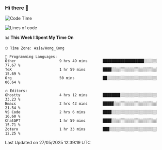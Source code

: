 ### Hi there 👋

<!--
**nicehiro/nicehiro** is a ✨ _special_ ✨ repository because its `README.md` (this file) appears on your GitHub profile.

Here are some ideas to get you started:

- 🔭 I’m currently working on ...
- 🌱 I’m currently learning ...
- 👯 I’m looking to collaborate on ...
- 🤔 I’m looking for help with ...
- 💬 Ask me about ...
- 📫 How to reach me: ...
- 😄 Pronouns: ...
- ⚡ Fun fact: ...
-->

<!--START_SECTION:waka-->
![Code Time](http://img.shields.io/badge/Code%20Time-691%20hrs%2047%20mins-blue)

![Lines of code](https://img.shields.io/badge/From%20Hello%20World%20I%27ve%20Written-1.7%20million%20lines%20of%20code-blue)

📊 **This Week I Spent My Time On** 

```text
🕑︎ Time Zone: Asia/Hong_Kong

💬 Programming Languages: 
Other                    9 hrs 49 mins       ███████████████████░░░░░░   77.67 % 
TeX                      1 hr 59 mins        ████░░░░░░░░░░░░░░░░░░░░░   15.69 % 
Org                      50 mins             ██░░░░░░░░░░░░░░░░░░░░░░░   06.64 % 

🔥 Editors: 
Ghostty                  4 hrs 12 mins       ████████░░░░░░░░░░░░░░░░░   33.23 % 
Emacs                    2 hrs 43 mins       █████░░░░░░░░░░░░░░░░░░░░   21.54 % 
VS Code                  2 hrs 6 mins        ████░░░░░░░░░░░░░░░░░░░░░   16.60 % 
ChatGPT                  1 hr 59 mins        ████░░░░░░░░░░░░░░░░░░░░░   15.71 % 
Zotero                   1 hr 33 mins        ███░░░░░░░░░░░░░░░░░░░░░░   12.25 % 
```


 Last Updated on 27/05/2025 12:39:19 UTC
<!--END_SECTION:waka-->
